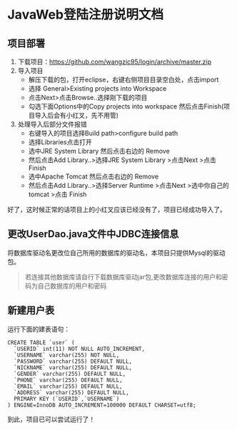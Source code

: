 # JavaWeb登陆注册说明文档

## 项目部署
1. 下载项目：https://github.com/wangzic95/login/archive/master.zip
2. 导入项目
    - 解压下载的包，打开eclipse，右键右侧项目目录空白处，点击import
    - 选择 General>Existing projects into Workspace
    - 点击Next>点击Browse..选择刚下载的项目
    - 勾选下面Options中的Copy projects into workspace 然后点击Finish(项目导入后会有小红叉，先不用管)
3. 处理导入后部分文件报错
    - 右键导入的项目选择Build path>configure build path
    - 选择Libraries点击打开
    - 选中JRE System Library 然后点击右边的 Remove 
    - 然后点击Add Library..>选择JRE System Library >点击Next >点击 Finish
    - 选中Apache Tomcat 然后点击右边的 Remove
    - 然后点击Add Library..>选择Server Runtime >点击Next >选中你自己的tomcat >点击 Finish
 
 好了，这时候正常的话项目上的小红叉应该已经没有了，项目已经成功导入了。

## 更改UserDao.java文件中JDBC连接信息
将数据库驱动名更改位自己所用的数据库的驱动名，本项目只提供Mysql的驱动包。
> 若连接其他数据库请自行下载数据库驱动jar包,更改数据库连接的用户和密码为自己数据库的用户和密码
    
## 新建用户表 
运行下面的建表语句：
```
CREATE TABLE `user` (
  `USERID` int(11) NOT NULL AUTO_INCREMENT,
  `USERNAME` varchar(255) NOT NULL,
  `PASSWORD` varchar(255) DEFAULT NULL,
  `NICKNAME` varchar(255) DEFAULT NULL,
  `GENDER` varchar(255) DEFAULT NULL,
  `PHONE` varchar(255) DEFAULT NULL,
  `EMAIL` varchar(255) DEFAULT NULL,
  `ADDRESS` varchar(255) DEFAULT NULL,
  PRIMARY KEY (`USERID`,`USERNAME`)
) ENGINE=InnoDB AUTO_INCREMENT=100000 DEFAULT CHARSET=utf8;
```
到此，项目已可以尝试运行了！



    
